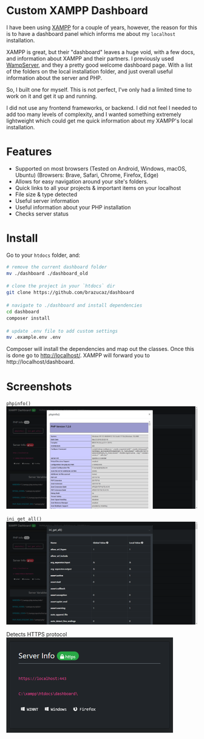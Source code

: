 # Custom XAMPP Dashboard

I have been using [XAMPP](https://www.apachefriends.org/index.html) for a couple of years, however, the reason for this is to have a dashboard panel which informs me about my `localhost` installation.

XAMPP is great, but their "dashboard" leaves a huge void, with a few docs, and information about XAMPP and their partners. I previously used [WampServer](http://www.wampserver.com/en/), and they a pretty good welcome dashboard page. With a list of the folders on the local installation folder, and just overall useful information about the server and PHP.

So, I built one for myself. This is not perfect, I've only had a limited time to work on it and get it up and running.

I did not use any frontend frameworks, or backend. I did not feel I needed to add too many levels of complexity, and I wanted something extremely lightweight which could get me quick information about my XAMPP's local installation.

# Features

- Supported on most browsers (Tested on Android, Windows, macOS, Ubuntu) (Browsers: Brave, Safari, Chrome, Firefox, Edge)
- Allows for easy navigation around your site's folders.
- Quick links to all your projects & important items on your localhost
- File size & type detected
- Useful server information
- Useful information about your PHP installation
- Checks server status

# Install

Go to your `htdocs` folder, and:

```sh
# remove the current dashboard folder
mv ./dashboard ./dashboard_old

# clone the project in your `htdocs` dir
git clone https://github.com/brazucaz/dashboard

# navigate to ./dashboard and install dependencies
cd dashboard
composer install

# update .env file to add custom settings
mv .example.env .env
```

Composer will install the dependencies and map out the classes. Once this is done go to [http://localhost/](http://localhost/). XAMPP will forward you to http://localhost/dashboard.

# Screenshots

`phpinfo()`
![alt text][phpinfo]

`ini_get_all()`
![alt text][ini_get_all]

Detects HTTPS protocol
![alt text][https]

[ini_get_all]: https://github.com/samuel-fonseca/dashboard/raw/master/screenshots/current/Screenshot_ini_get_all.png
[phpinfo]: https://github.com/samuel-fonseca/dashboard/raw/master/screenshots/current/Screenshot_phpinfo.png
[https]: https://github.com/samuel-fonseca/dashboard/raw/master/screenshots/current/Screenshot_https.png
